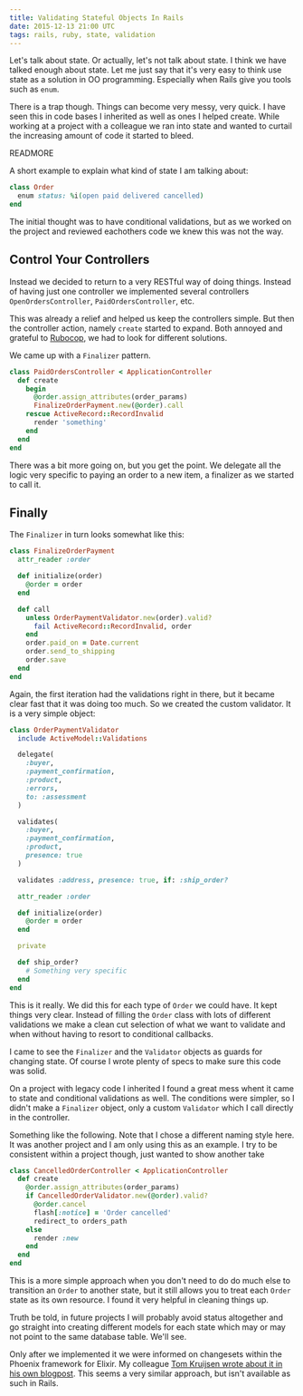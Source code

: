 ```yaml
---
title: Validating Stateful Objects In Rails
date: 2015-12-13 21:00 UTC
tags: rails, ruby, state, validation
---
```

Let's talk about state. Or actually, let's not talk about state. I think we have talked enough about state. Let me just say that it's very easy to think use state as a solution in OO programming. Especially when Rails give you tools such as `enum`.

There is a trap though. Things can become very messy, very quick. I have seen this in code bases I inherited as well as ones I helped create. While working at a project with a colleague we ran into state and wanted to curtail the increasing amount of code it started to bleed.

READMORE

A short example to explain what kind of state I am talking about:

```ruby
class Order
  enum status: %i(open paid delivered cancelled)
end
```

The initial thought was to have conditional validations, but as we worked on the project and reviewed eachothers code we knew this was not the way.

## Control Your Controllers

Instead we decided to return to a very RESTful way of doing things. Instead of having just one controller we implemented several controllers `OpenOrdersController`, `PaidOrdersController`, etc.

This was already a relief and helped us keep the controllers simple. But then the controller action, namely `create` started to expand. Both annoyed and grateful to [Rubocop](https://github.com/bbatsov/rubocop), we had to look for different solutions.

We came up with a `Finalizer` pattern. 

```ruby
class PaidOrdersController < ApplicationController
  def create
    begin
      @order.assign_attributes(order_params)
      FinalizeOrderPayment.new(@order).call
    rescue ActiveRecord::RecordInvalid
      render 'something'
    end
  end
end
```

There was a bit more going on, but you get the point. We delegate all the logic very specific to paying an order to a new item, a finalizer as we started to call it.

## Finally

The `Finalizer` in turn looks somewhat like this:

```ruby
class FinalizeOrderPayment
  attr_reader :order

  def initialize(order)
    @order = order
  end

  def call
    unless OrderPaymentValidator.new(order).valid?
      fail ActiveRecord::RecordInvalid, order
    end
    order.paid_on = Date.current
    order.send_to_shipping
    order.save
  end
end
```

Again, the first iteration had the validations right in there, but it became clear fast that it was doing too much. So we created the custom validator. It is a very simple object:

```ruby
class OrderPaymentValidator
  include ActiveModel::Validations

  delegate(
    :buyer,
    :payment_confirmation,
    :product,
    :errors,
    to: :assessment
  )

  validates(
    :buyer,
    :payment_confirmation,
    :product,
    presence: true
  )

  validates :address, presence: true, if: :ship_order?

  attr_reader :order

  def initialize(order)
    @order = order
  end

  private

  def ship_order?
    # Something very specific
  end
end

```

This is it really. We did this for each type of `Order` we could have. It kept things very clear. Instead of filling the `Order` class with lots of different validations we make a clean cut selection of what we want to validate and when without having to resort to conditional callbacks.

I came to see the `Finalizer` and the `Validator` objects as guards for changing state. Of course I wrote plenty of specs to make sure this code was solid.

On a project with legacy code I inherited I found a great mess whent it came to state and conditional validations as well. The conditions were simpler, so I didn't make a `Finalizer` object, only a custom `Validator` which I call directly in the controller.

Something like the following. Note that I chose a different naming style here. It was another project and I am only using this as an example. I try to be consistent within a project though, just wanted to show another take

```ruby
class CancelledOrderController < ApplicationController
  def create
    @order.assign_attributes(order_params)
    if CancelledOrderValidator.new(@order).valid?
      @order.cancel
      flash[:notice] = 'Order cancelled'
      redirect_to orders_path
    else
      render :new
    end
  end
end
```

This is a more simple approach when you don't need to do do much else to transition an `Order` to another state, but it still allows you to treat each `Order` state as its own resource. I found it very helpful in cleaning things up.

Truth be told, in future projects I will probably avoid status altogether and go straight into creating different models for each state which may or may not point to the same database table. We'll see.

Only after we implemented it we were informed on changesets within the Phoenix framework for Elixir. My colleague [Tom Kruijsen wrote about it in his own blogpost](https://medium.com/@tomkr/three-things-i-m-liking-about-phoenix-a7688f03b6ef#.5o9gwg5qa). This seems a very similar approach, but isn't available as such in Rails.
